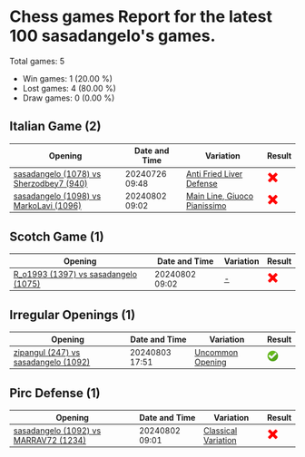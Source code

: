 # Chess games Report for the latest 100 sasadangelo's games.

Total games: 5
- Win games: 1 (20.00 %)
- Lost games: 4 (80.00 %)
- Draw games: 0 (0.00 %)

## Italian Game (2)

| Opening | Date and Time | Variation | Result |
|---------|---------------|-----------|--------|
| [sasadangelo (1078) vs Sherzodbey7 (940)](https://www.chess.com/game/daily/683213447) | 20240726 09:48 | [Anti Fried Liver Defense](https://www.chess.com/openings/Italian-Game-Anti-Fried-Liver-Defense) | ![Lose](img/lose.png) |
| [sasadangelo (1098) vs MarkoLavi (1096)](https://www.chess.com/game/daily/685625437) | 20240802 09:02 | [Main Line, Giuoco Pianissimo](https://www.chess.com/openings/Giuoco-Piano-Game-Main-Line-Giuoco-Pianissimo-Variation-5...d6-6.h3) | ![Lose](img/lose.png) |

## Scotch Game (1)

| Opening | Date and Time | Variation | Result |
|---------|---------------|-----------|--------|
| [R_o1993 (1397) vs sasadangelo (1075)](https://www.chess.com/game/daily/685625439) | 20240802 09:02 | [-](https://www.chess.com/openings/Scotch-Game-3...exd4-4.Nxd4-Nxd4-5.Qxd4) | ![Lose](img/lose.png) |

## Irregular Openings (1)

| Opening | Date and Time | Variation | Result |
|---------|---------------|-----------|--------|
| [zipangul (247) vs sasadangelo (1092)](https://www.chess.com/game/daily/686146787) | 20240803 17:51 | [Uncommon Opening](https://www.chess.com/openings/Van-Geet-Opening-Reversed-Nimzowitsch-Variation-2.e3) | ![Win](img/win.png) |

## Pirc Defense (1)

| Opening | Date and Time | Variation | Result |
|---------|---------------|-----------|--------|
| [sasadangelo (1092) vs MARRAV72 (1234)](https://www.chess.com/game/daily/685625303) | 20240802 09:01 | [Classical Variation](https://www.chess.com/openings/Pirc-Defense-Classical-Variation-4...Bg7-5.Be3) | ![Lose](img/lose.png) |

